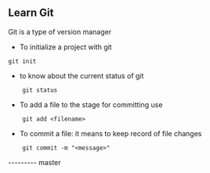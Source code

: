 ## Learn Git


Git is a type of  version manager

* To initialize a project with git
```
git init
```

* to know about the current status of git 

```
    git status
```
* To add a file to the stage for committing use 

```
    git add <filename>
```

* To commit a file: it means to keep record of file changes

```
    git commit -m "<message>"
```


--------- master
       